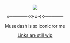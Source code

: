 <p align="center">
  <img src="https://github.com/user-attachments/assets/3ed5924b-83b0-478d-8888-7368082122dd">
</p>
<p align="center">«──────⊹⊱✫⊰⊹──────</p>
<p align="center">Muse dash is so iconic for me</p>
<p align="center">
  <a href="">Links are still wip</a>
</p>
